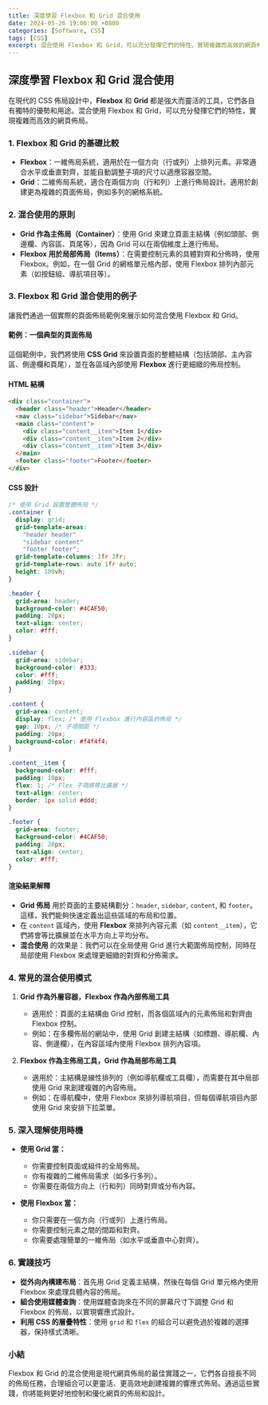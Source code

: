 ```yaml
---
title: 深度學習 Flexbox 和 Grid 混合使用
date: 2024-05-26 19:00:00 +0800
categories: [Software, CSS]
tags: [CSS] 
excerpt: 混合使用 Flexbox 和 Grid，可以充分發揮它們的特性，實現複雜而高效的網頁佈局
---
```


## 深度學習 Flexbox 和 Grid 混合使用

在現代的 CSS 佈局設計中，**Flexbox** 和 **Grid** 都是強大而靈活的工具，它們各自有獨特的優勢和用途。混合使用 Flexbox 和 Grid，可以充分發揮它們的特性，實現複雜而高效的網頁佈局。

### 1. Flexbox 和 Grid 的基礎比較

- **Flexbox**：一維佈局系統，適用於在一個方向（行或列）上排列元素。非常適合水平或垂直對齊，並能自動調整子項的尺寸以適應容器空間。
- **Grid**：二維佈局系統，適合在兩個方向（行和列）上進行佈局設計。適用於創建更為複雜的頁面佈局，例如多列的網格系統。

### 2. 混合使用的原則

- **Grid 作為主佈局（Container）**：使用 Grid 來建立頁面主結構（例如頭部、側邊欄、內容區、頁尾等），因為 Grid 可以在兩個維度上進行佈局。
- **Flexbox 用於局部佈局（Items）**：在需要控制元素的具體對齊和分佈時，使用 Flexbox。例如，在一個 Grid 的網格單元格內部，使用 Flexbox 排列內部元素（如按鈕組、導航項目等）。

### 3. Flexbox 和 Grid 混合使用的例子

讓我們通過一個實際的頁面佈局範例來展示如何混合使用 Flexbox 和 Grid。

#### 範例：一個典型的頁面佈局

這個範例中，我們將使用 **CSS Grid** 來設置頁面的整體結構（包括頭部、主內容區、側邊欄和頁尾），並在各區域內部使用 **Flexbox** 進行更細緻的佈局控制。

#### HTML 結構

```html
<div class="container">
  <header class="header">Header</header>
  <nav class="sidebar">Sidebar</nav>
  <main class="content">
    <div class="content__item">Item 1</div>
    <div class="content__item">Item 2</div>
    <div class="content__item">Item 3</div>
  </main>
  <footer class="footer">Footer</footer>
</div>
```

#### CSS 設計

```css
/* 使用 Grid 設置整體佈局 */
.container {
  display: grid;
  grid-template-areas: 
    "header header"
    "sidebar content"
    "footer footer";
  grid-template-columns: 1fr 3fr;
  grid-template-rows: auto 1fr auto;
  height: 100vh;
}

.header {
  grid-area: header;
  background-color: #4CAF50;
  padding: 20px;
  text-align: center;
  color: #fff;
}

.sidebar {
  grid-area: sidebar;
  background-color: #333;
  color: #fff;
  padding: 20px;
}

.content {
  grid-area: content;
  display: flex; /* 使用 Flexbox 進行內容區的佈局 */
  gap: 10px; /* 子項間距 */
  padding: 20px;
  background-color: #f4f4f4;
}

.content__item {
  background-color: #fff;
  padding: 10px;
  flex: 1; /* Flex 子項將等比擴展 */
  text-align: center;
  border: 1px solid #ddd;
}

.footer {
  grid-area: footer;
  background-color: #4CAF50;
  padding: 20px;
  text-align: center;
  color: #fff;
}
```

#### 渲染結果解釋

- **Grid 佈局** 用於頁面的主要結構劃分：`header`, `sidebar`, `content`, 和 `footer`。這樣，我們能夠快速定義出這些區域的布局和位置。
- 在 `content` 區域內，使用 **Flexbox** 來排列內容元素（如 `content__item`），它們將會等比擴展並在水平方向上平均分布。
- **混合使用** 的效果是：我們可以在全局使用 Grid 進行大範圍佈局控制，同時在局部使用 Flexbox 來處理更細緻的對齊和分佈需求。

### 4. 常見的混合使用模式

1. **Grid 作為外層容器，Flexbox 作為內部佈局工具**
   - 適用於：頁面的主結構由 Grid 控制，而各個區域內的元素佈局和對齊由 Flexbox 控制。
   - 例如：在多欄佈局的網站中，使用 Grid 創建主結構（如標題、導航欄、內容、側邊欄），在內容區域內使用 Flexbox 排列內容項。

2. **Flexbox 作為主佈局工具，Grid 作為局部布局工具**
   - 適用於：主結構是線性排列的（例如導航欄或工具欄），而需要在其中局部使用 Grid 來創建複雜的內容佈局。
   - 例如：在導航欄中，使用 Flexbox 來排列導航項目，但每個導航項目內部使用 Grid 來安排下拉菜單。

### 5. 深入理解使用時機

- **使用 Grid 當：**
  - 你需要控制頁面或組件的全局佈局。
  - 你有複雜的二維佈局需求（如多行多列）。
  - 你需要在兩個方向上（行和列）同時對齊或分布內容。

- **使用 Flexbox 當：**
  - 你只需要在一個方向（行或列）上進行佈局。
  - 你需要控制元素之間的間距和對齊。
  - 你需要處理簡單的一維佈局（如水平或垂直中心對齊）。

### 6. 實踐技巧

- **從外向內構建布局**：首先用 Grid 定義主結構，然後在每個 Grid 單元格內使用 Flexbox 來處理具體內容的佈局。
- **組合使用媒體查詢**：使用媒體查詢來在不同的屏幕尺寸下調整 Grid 和 Flexbox 的佈局，以實現響應式設計。
- **利用 CSS 的層疊特性**：使用 `grid` 和 `flex` 的組合可以避免過於複雜的選擇器，保持樣式清晰。

### 小結

Flexbox 和 Grid 的混合使用是現代網頁佈局的最佳實踐之一，它們各自擅長不同的佈局任務，合理組合可以更靈活、更高效地創建複雜的響應式佈局。通過這些實踐，你將能夠更好地控制和優化網頁的佈局和設計。
